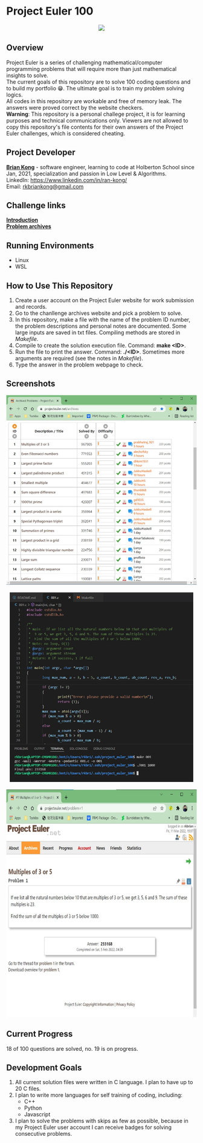 # Project Euler 100

<div align="center"><img src="https://www.azquotes.com/picture-quotes/quote-logic-is-the-foundation-of-the-certainty-of-all-the-knowledge-we-acquire-leonhard-euler-71-54-35.jpg" width="700"></div>

## Overview
Project Euler is a series of challenging mathematical/computer programming problems that will require more than just mathematical insights to solve.\
The current goals of this repository are to solve 100 coding questions and to build my portfolio 😁. The ultimate goal is to train my problem solving logics.\
All codes in this repository are workable and free of memory leak. The answers were proved correct by the website checkers.\
**Warning**: This repository is a personal challege project, it is for learning purposes and technical communications only. Viewers are not allowed to copy this repository's file contents for their own answers of the Project Euler challenges, which is considered cheating.

## Project Developer
**[Brian Kong](https://github.com/rkbrian)** - software engineer, learning to code at Holberton School since Jan, 2021, specialization and passion in Low Level & Algorithms.\
LinkedIn: https://www.linkedin.com/in/ran-kong/ \
Email: rkbriankong@gmail.com

## Challenge links
[**Introduction**](https://projecteuler.net/about)\
[**Problem archives**](https://projecteuler.net/archives)

## Running Environments
 - Linux
 - WSL

## How to Use This Repository
1. Create a user account on the Project Euler website for work submission and records.
2. Go to the chanllenge archives website and pick a problem to solve.
3. In this repository, make a file with the name of the problem ID number, the problem descriptions and personal notes are documented. Some large inputs are saved in txt files. Compiling methods are stored in *Makefile*.
4. Compile to create the solution execution file. Command: **make \<ID>**.
5. Run the file to print the answer. Command: **./\<ID>**. Sometimes more arguments are required (see the notes in *Makefile*).
6. Type the answer in the problem webpage to check.

## Screenshots
<div align="center"><img src="https://github.com/rkbrian/project_euler_100/blob/main/project_euler_01.jpg" height="500"></div><br>
<div align="center"><img src="https://github.com/rkbrian/project_euler_100/blob/main/project_euler_001_execute.jpg" height="500"></div><br>
<div align="center"><img src="https://github.com/rkbrian/project_euler_100/blob/main/project_euler_001_web.jpg" height="600"></div>

## Current Progress
18 of 100 questions are solved, no. 19 is on progress.

## Development Goals
1. All current solution files were written in C language. I plan to have up to 20 C files.
2. I plan to write more languages for self training of coding, including:
   - C++
   - Python
   - Javascript
3. I plan to solve the problems with skips as few as possible, because in my Project Euler user account I can receive badges for solving consecutive problems.
